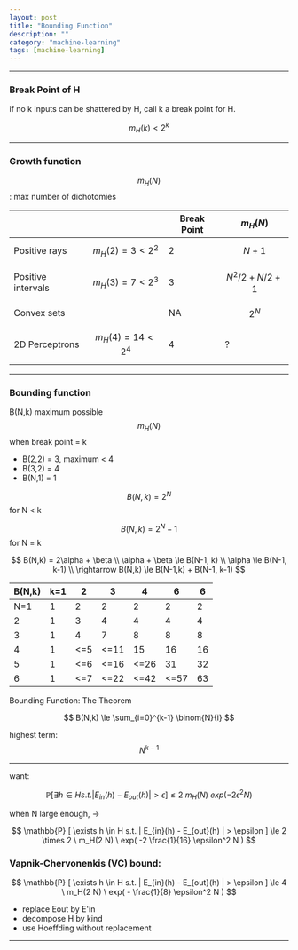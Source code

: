 ```yaml
---
layout: post
title: "Bounding Function"
description: ""
category: "machine-learning"
tags: [machine-learning]
---
```


<script type="text/javascript" async
  src="https://cdn.mathjax.org/mathjax/latest/MathJax.js?config=TeX-MML-AM_CHTML">
</script>

<script type="text/x-mathjax-config">
MathJax.Hub.Config({
  displayAlign: "left",
  displayIndent: "2em"
});
</script>

---

### Break Point of H

if no k inputs can be shattered by H, call k a break point for H.

$$ m_H(k) < 2^k $$

---

### Growth function 

$$ m_H(N) $$ : max number of dichotomies

| | | Break Point | $$ m_H(N) $$ |
|-|-|-|-|
| Positive rays | $$ m_H(2) = 3 < 2^2 $$ | 2 | $$ N + 1 $$ |
| Positive intervals | $$ m_H(3) = 7 < 2^3 $$ | 3 | $$ N^2/2 + N/2 + 1 $$ |
| Convex sets |                          | NA | $$ 2^N $$ |
| 2D Perceptrons | $$ m_H(4) = 14 < 2^4 $$ | 4 | ? |

---

### Bounding function 

B(N,k) maximum possible $$ m_H(N) $$ when break point = k

- B(2,2) = 3, maximum < 4
- B(3,2) = 4
- B(N,1) = 1

$$ B(N,k) = 2^N $$ for N < k

$$ B(N,k) = 2^N - 1 $$ for N = k

$$
B(N,k) = 2\alpha + \beta
\\
\alpha + \beta \le B(N-1, k)
\\
\alpha \le B(N-1, k-1)
\\
\rightarrow B(N,k) \le B(N-1,k) + B(N-1, k-1)
$$

| B(N,k) | k=1 | 2 | 3 | 4 | 6 | 6 |
|-|-|-|-|-|-|-|
| N=1 | 1 | 2 | 2 | 2 | 2 | 2 |
| 2   | 1 | 3 | 4 | 4 | 4 | 4 |
| 3   | 1 | 4 | 7 | 8 | 8 | 8 |
| 4   | 1 | <=5 | <=11 | 15 | 16 | 16 |
| 5   | 1 | <=6 | <=16 | <=26 | 31 | 32 |
| 6   | 1 | <=7 | <=22 | <=42 | <=57 | 63 |

Bounding Function: The Theorem

$$
B(N,k) \le \sum_{i=0}^{k-1} \binom{N}{i}
$$

highest term: $$ N^{k-1} $$

---

want:

$$
\mathbb{P} [ \exists h \in H s.t. | E_{in}(h) - E_{out}(h) | > \epsilon ] \le 2 \  m_H(N) \  exp( -2 \epsilon^2 N )
$$

when N large enough, ->

$$
\mathbb{P} [ \exists h \in H s.t. | E_{in}(h) - E_{out}(h) | > \epsilon ] \le 2 \times 2 \  m_H(2 N) \  exp( -2 \frac{1}{16} \epsilon^2 N )
$$

### Vapnik-Chervonenkis (VC) bound:

$$
\mathbb{P} [ \exists h \in H s.t. | E_{in}(h) - E_{out}(h) | > \epsilon ] \le 
4 \  m_H(2 N) \  exp( - \frac{1}{8} \epsilon^2 N )
$$

- replace Eout by E'in
- decompose H by kind
- use Hoeffding without replacement

---
